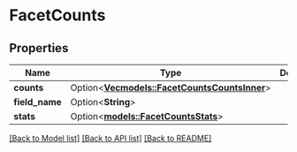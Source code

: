 # FacetCounts

## Properties

Name | Type | Description | Notes
------------ | ------------- | ------------- | -------------
**counts** | Option<[**Vec<models::FacetCountsCountsInner>**](FacetCounts_counts_inner.md)> |  | [optional]
**field_name** | Option<**String**> |  | [optional]
**stats** | Option<[**models::FacetCountsStats**](FacetCounts_stats.md)> |  | [optional]

[[Back to Model list]](../README.md#documentation-for-models) [[Back to API list]](../README.md#documentation-for-api-endpoints) [[Back to README]](../README.md)


